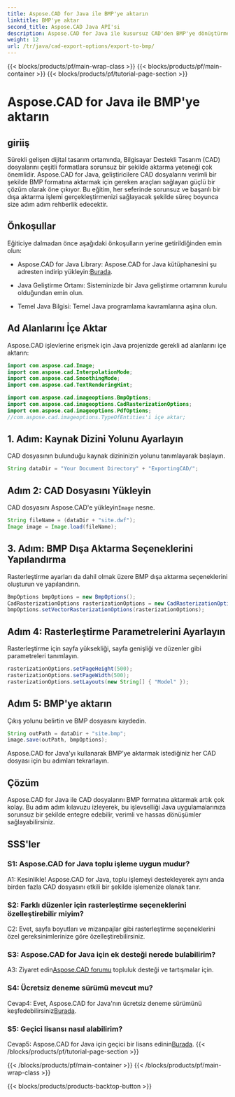 ```yaml
---
title: Aspose.CAD for Java ile BMP'ye aktarın
linktitle: BMP'ye aktar
second_title: Aspose.CAD Java API'si
description: Aspose.CAD for Java ile kusursuz CAD'den BMP'ye dönüştürmeyi keşfedin. Verimli ve hassas dışa aktarmalar için adım adım kılavuzumuzu izleyin.
weight: 12
url: /tr/java/cad-export-options/export-to-bmp/
---
```


{{< blocks/products/pf/main-wrap-class >}}
{{< blocks/products/pf/main-container >}}
{{< blocks/products/pf/tutorial-page-section >}}

# Aspose.CAD for Java ile BMP'ye aktarın

## giriiş

Sürekli gelişen dijital tasarım ortamında, Bilgisayar Destekli Tasarım (CAD) dosyalarını çeşitli formatlara sorunsuz bir şekilde aktarma yeteneği çok önemlidir. Aspose.CAD for Java, geliştiricilere CAD dosyalarını verimli bir şekilde BMP formatına aktarmak için gereken araçları sağlayan güçlü bir çözüm olarak öne çıkıyor. Bu eğitim, her seferinde sorunsuz ve başarılı bir dışa aktarma işlemi gerçekleştirmenizi sağlayacak şekilde süreç boyunca size adım adım rehberlik edecektir.

## Önkoşullar

Eğiticiye dalmadan önce aşağıdaki önkoşulların yerine getirildiğinden emin olun:

- Aspose.CAD for Java Library: Aspose.CAD for Java kütüphanesini şu adresten indirip yükleyin:[Burada](https://releases.aspose.com/cad/java/).

- Java Geliştirme Ortamı: Sisteminizde bir Java geliştirme ortamının kurulu olduğundan emin olun.

- Temel Java Bilgisi: Temel Java programlama kavramlarına aşina olun.

## Ad Alanlarını İçe Aktar

Aspose.CAD işlevlerine erişmek için Java projenizde gerekli ad alanlarını içe aktarın:

```java
import com.aspose.cad.Image;
import com.aspose.cad.InterpolationMode;
import com.aspose.cad.SmoothingMode;
import com.aspose.cad.TextRenderingHint;

import com.aspose.cad.imageoptions.BmpOptions;
import com.aspose.cad.imageoptions.CadRasterizationOptions;
import com.aspose.cad.imageoptions.PdfOptions;
//com.aspose.cad.imageoptions.TypeOfEntities'i içe aktar;
```

## 1. Adım: Kaynak Dizini Yolunu Ayarlayın

CAD dosyasının bulunduğu kaynak dizininizin yolunu tanımlayarak başlayın.

```java
String dataDir = "Your Document Directory" + "ExportingCAD/";
```

## Adım 2: CAD Dosyasını Yükleyin

 CAD dosyasını Aspose.CAD'e yükleyin`Image` nesne.

```java
String fileName = (dataDir + "site.dwf");
Image image = Image.load(fileName);
```

## 3. Adım: BMP Dışa Aktarma Seçeneklerini Yapılandırma

Rasterleştirme ayarları da dahil olmak üzere BMP dışa aktarma seçeneklerini oluşturun ve yapılandırın.

```java
BmpOptions bmpOptions = new BmpOptions();
CadRasterizationOptions rasterizationOptions = new CadRasterizationOptions();
bmpOptions.setVectorRasterizationOptions(rasterizationOptions);
```

## Adım 4: Rasterleştirme Parametrelerini Ayarlayın

Rasterleştirme için sayfa yüksekliği, sayfa genişliği ve düzenler gibi parametreleri tanımlayın.

```java
rasterizationOptions.setPageHeight(500);
rasterizationOptions.setPageWidth(500);
rasterizationOptions.setLayouts(new String[] { "Model" });
```

## Adım 5: BMP'ye aktarın

Çıkış yolunu belirtin ve BMP dosyasını kaydedin.

```java
String outPath = dataDir + "site.bmp";
image.save(outPath, bmpOptions);
```

Aspose.CAD for Java'yı kullanarak BMP'ye aktarmak istediğiniz her CAD dosyası için bu adımları tekrarlayın.

## Çözüm

Aspose.CAD for Java ile CAD dosyalarını BMP formatına aktarmak artık çok kolay. Bu adım adım kılavuzu izleyerek, bu işlevselliği Java uygulamalarınıza sorunsuz bir şekilde entegre edebilir, verimli ve hassas dönüşümler sağlayabilirsiniz.

## SSS'ler

### S1: Aspose.CAD for Java toplu işleme uygun mudur?

A1: Kesinlikle! Aspose.CAD for Java, toplu işlemeyi destekleyerek aynı anda birden fazla CAD dosyasını etkili bir şekilde işlemenize olanak tanır.

### S2: Farklı düzenler için rasterleştirme seçeneklerini özelleştirebilir miyim?

C2: Evet, sayfa boyutları ve mizanpajlar gibi rasterleştirme seçeneklerini özel gereksinimlerinize göre özelleştirebilirsiniz.

### S3: Aspose.CAD for Java için ek desteği nerede bulabilirim?

 A3: Ziyaret edin[Aspose.CAD forumu](https://forum.aspose.com/c/cad/19) topluluk desteği ve tartışmalar için.

### S4: Ücretsiz deneme sürümü mevcut mu?

 Cevap4: Evet, Aspose.CAD for Java'nın ücretsiz deneme sürümünü keşfedebilirsiniz[Burada](https://releases.aspose.com/).

### S5: Geçici lisansı nasıl alabilirim?

 Cevap5: Aspose.CAD for Java için geçici bir lisans edinin[Burada](https://purchase.aspose.com/temporary-license/).
{{< /blocks/products/pf/tutorial-page-section >}}

{{< /blocks/products/pf/main-container >}}
{{< /blocks/products/pf/main-wrap-class >}}

{{< blocks/products/products-backtop-button >}}
